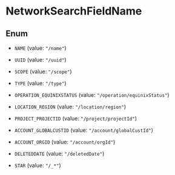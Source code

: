 

# NetworkSearchFieldName

## Enum


* `NAME` (value: `"/name"`)

* `UUID` (value: `"/uuid"`)

* `SCOPE` (value: `"/scope"`)

* `TYPE` (value: `"/type"`)

* `OPERATION_EQUINIXSTATUS` (value: `"/operation/equinixStatus"`)

* `LOCATION_REGION` (value: `"/location/region"`)

* `PROJECT_PROJECTID` (value: `"/project/projectId"`)

* `ACCOUNT_GLOBALCUSTID` (value: `"/account/globalCustId"`)

* `ACCOUNT_ORGID` (value: `"/account/orgId"`)

* `DELETEDDATE` (value: `"/deletedDate"`)

* `STAR` (value: `"/_*"`)



